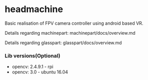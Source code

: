 # headmachine

Basic realisation of FPV camera controller using android based VR.

Details regarding machinepart:
machinepart/docs/overview.md

Details regarding glasspart:
glasspart/docs/overview.md

### Lib versions(Optional)
 - opencv: 2.4.9.1 - rpi
 - opencv: 3.0 - ubuntu 16.04

